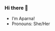 ### Hi there 👋

<!--
**Aparna-Tyagi/Aparna-Tyagi** is a ✨ _special_ ✨ repository because its `README.md` (this file) appears on your GitHub profile.

Here are some ideas to get you started:
- 👯 I’m looking to collaborate on ...
- 🤔 I’m looking for help with ...
- 💬 Ask me about ...
- 📫 How to reach me: ...
- 
- ⚡ Fun fact: ...

-->

- I’m Aparna!
- Pronouns: She/Her

